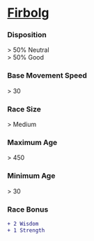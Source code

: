 # **[Firbolg](https://www.dndbeyond.com/races/firbolg)**
### **Disposition**
\> 50% Neutral<br>
\> 50% Good
### **Base Movement Speed**
\> 30
### **Race Size**
\> Medium
### **Maximum Age**
\> 450
### **Minimum Age**
\> 30
### **Race Bonus**
```diff
+ 2 Wisdom
+ 1 Strength
```
